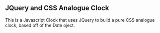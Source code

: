 ## JQuery and CSS Analogue Clock
This is a Javascript Clock that uses JQuery to build a pure CSS analogue clock, based off of the Date oject.